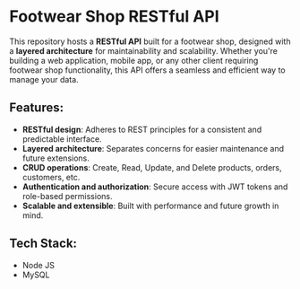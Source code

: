 # Footwear Shop RESTful API

This repository hosts a **RESTful API** built for a footwear shop, designed with a **layered architecture** for maintainability and scalability. Whether you're building a web application, mobile app, or any other client requiring footwear shop functionality, this API offers a seamless and efficient way to manage your data.

## Features:

 - **RESTful design**: Adheres to REST principles for a consistent and predictable interface.
 - **Layered architecture**: Separates concerns for easier maintenance and future extensions.
 - **CRUD operations**: Create, Read, Update, and Delete products, orders, customers, etc.
 - **Authentication and authorization**: Secure access with JWT tokens and role-based permissions.
 - **Scalable and extensible**: Built with performance and future growth in mind.

## Tech Stack:

-   Node JS
-    MySQL